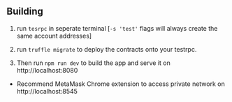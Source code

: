 ## Building

1. run `tesrpc` in seperate terminal [`-s 'test'` flags will always create the same account addresses]

1. run `truffle migrate` to deploy the contracts onto your testrpc.

1. Then run `npm run dev` to build the app and serve it on http://localhost:8080

* Recommend MetaMask Chrome extension to access private network on http://localhost:8545
